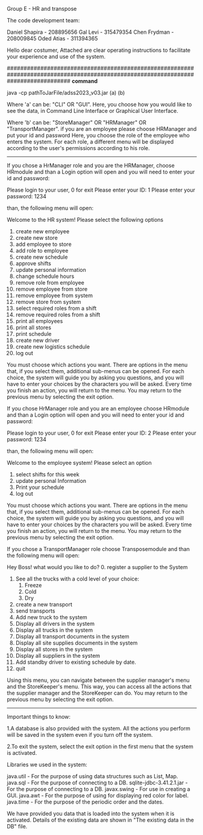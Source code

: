 Group E - HR and transpose

The code development team:

Daniel Shapira - 208895656
Gal Levi - 315479354
Chen Frydman - 208009845
Oded Atias - 311394365

Hello dear costumer,
Attached are clear operating instructions to facilitate your experience and use of the system.



###################################################################################################################################
**command**

java -cp pathToJarFile/adss2023_v03.jar (a) (b)

Where 'a' can be: "CLI" OR "GUI".
Here, you choose how you would like to see the data, in Command Line Interface or Graphical User Interface.

Where 'b' can be: "StoreManager" OR "HRManager" OR "TransportManager".
if you are an employee please choose HRManager and put your id and password
Here, you choose the role of the employee who enters the system.
For each role, a different menu will be displayed according to the user's permissions according to his role.

*****************************************************************************************************************************

If you chose a HrManager role  and you are the HRManager, choose HRmodule and than a Login option will open and you will need to enter your id and password:


Please login to your user, 0 for exit
Please enter your ID:
1
Please enter your password:
1234




than, the following menu will open:

Welcome to the HR system!
Please select the following options
1. create new employee
2. create new store
3. add employee to store
4. add role to employee
5. create new schedule
6. approve shifts
7. update personal information
8. change schedule hours
9. remove role from employee
10. remove employee from store
11. remove employee from system
12. remove store from system
13. select required roles from a shift
14. remove required roles from a shift
15. print all employees
16. print all stores
17. print schedule
18. create new driver
19. create new logistics schedule
0. log out


You must choose which actions you want.
There are options in the menu that, if you select them, additional sub-menus can be opened.
For each choice, the system will guide you by asking you questions,
and you will have to enter your choices by the characters you will be asked.
Every time you finish an action, you will return to the menu.
You may return to the previous menu by selecting the exit option.



If you chose HrManager role  and you are an employee choose HRmodule and than a Login option will open and you will need to enter your id and password:


Please login to your user, 0 for exit
Please enter your ID:
2
Please enter your password:
1234


than, the following menu will open:

Welcome to the employee system!
Please select an option
1. select shifts for this week
2. update personal Information
3. Print your schedule
0. log out

You must choose which actions you want.
There are options in the menu that, if you select them, additional sub-menus can be opened.
For each choice, the system will guide you by asking you questions,
and you will have to enter your choices by the characters you will be asked.
Every time you finish an action, you will return to the menu.
You may return to the previous menu by selecting the exit option.


If you chose a TransportManager role choose Transposemodule and than the following menu will open:

Hey Boss! what would you like to do?
0. register a supplier to the System
1. See all the trucks with a cold level of your choice:
    1. Freeze
    2. Cold
    3. Dry
2. create a new transport
3. send transports
4. Add new truck to the system
5. Display all drivers in the system
6. Display all trucks in the system
7. Display all transport documents in the system
8. Display all site supplies documents in the system
9. Display all stores in the system
10. Display all suppliers in the system
11. Add standby driver to existing schedule by date.
12. quit

Using this menu, you can navigate between the supplier manager's menu and the StoreKeeper's menu.
This way, you can access all the actions that the supplier manager and the StoreKeeper can do.
You may return to the previous menu by selecting the exit option.
***********************************************************************************************************
Important things to know:

1.A database is also provided with the system.
All the actions you perform will be saved in the system even if you turn off the system.


2.To exit the system, select the exit option in the first menu that the system is activated.


Libraries we used in the system:

java.util - For the purpose of using data structures such as List, Map.
java.sql - For the purpose of connecting to a DB.
sqlite-jdbc-3.41.2.1.jar - For the purpose of connecting to a DB.
javax.swing - For use in creating a GUI.
java.awt - For the purpose of using for displaying red color for label.
java.time - For the purpose of the periodic order and the dates.


We have provided you data that is loaded into the system when it is activated.
Details of the existing data are shown in "The existing data in the DB" file.

